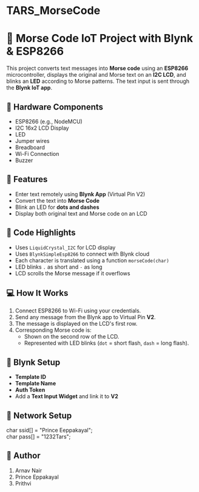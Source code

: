 # TARS_MorseCode
# 📡 Morse Code IoT Project with Blynk & ESP8266

This project converts text messages into **Morse code** using an **ESP8266** microcontroller, displays the original and Morse text on an **I2C LCD**, and blinks an **LED** according to Morse patterns. The text input is sent through the **Blynk IoT app**.

## 🔧 Hardware Components

- ESP8266 (e.g., NodeMCU)
- I2C 16x2 LCD Display
- LED
- Jumper wires
- Breadboard
- Wi-Fi Connection
- Buzzer

## 📱 Features

- Enter text remotely using **Blynk App** (Virtual Pin V2)
- Convert the text into **Morse Code**
- Blink an LED for **dots and dashes**
- Display both original text and Morse code on an LCD

## 📂 Code Highlights

- Uses `LiquidCrystal_I2C` for LCD display
- Uses `BlynkSimpleEsp8266` to connect with Blynk cloud
- Each character is translated using a function `morseCode(char)`
- LED blinks `.` as short and `-` as long
- LCD scrolls the Morse message if it overflows

## 💻 How It Works

1. Connect ESP8266 to Wi-Fi using your credentials.
2. Send any message from the Blynk app to Virtual Pin **V2**.
3. The message is displayed on the LCD's first row.
4. Corresponding Morse code is:
   - Shown on the second row of the LCD.
   - Represented with LED blinks (`dot` = short flash, `dash` = long flash).

## 📲 Blynk Setup

- **Template ID**
- **Template Name**
- **Auth Token**
- Add a **Text Input Widget** and link it to **V2**

## 📡 Network Setup

char ssid[] = "Prince Eeppakayal";<br>
char pass[] = "1232Tars";

## 🧠 Author

1. Arnav Nair 
2. Prince Eppakayal 
3. Prithvi 

